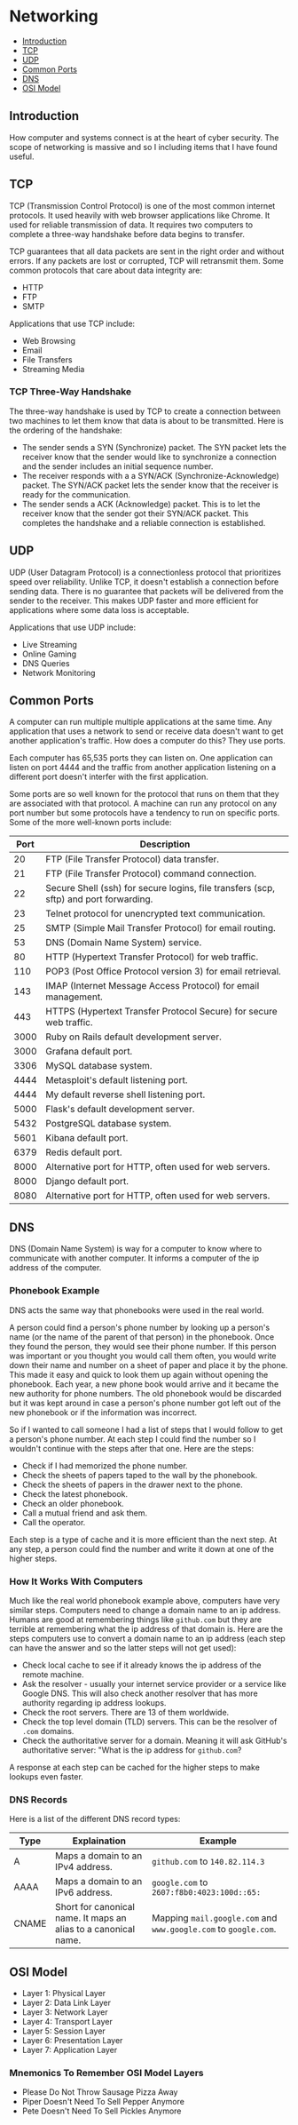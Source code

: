 # Networking

- [Introduction](#introduction)
- [TCP](#tcp)
- [UDP](#udp)
- [Common Ports](#common-ports)
- [DNS](#dns)
- [OSI Model](#osi-model)

## Introduction

How computer and systems connect is at the heart of cyber security. The scope of networking is massive and so I including items that I have found useful.

## TCP

TCP (Transmission Control Protocol) is one of the most common internet protocols. It used heavily with web browser applications like Chrome. It used for reliable transmission of data. It requires two computers to complete a three-way handshake before data begins to transfer.

TCP guarantees that all data packets are sent in the right order and without errors. If any packets are lost or corrupted, TCP will retransmit them. Some common protocols that care about data integrity are:

- HTTP
- FTP
- SMTP

Applications that use TCP include:

- Web Browsing
- Email
- File Transfers
- Streaming Media

### TCP Three-Way Handshake

The three-way handshake is used by TCP to create a connection between two machines to let them know that data is about to be transmitted. Here is the ordering of the handshake:

- The sender sends a SYN (Synchronize) packet. The SYN packet lets the receiver know that the sender would like to synchronize a connection and the sender includes an initial sequence number.
- The receiver responds with a a SYN/ACK (Synchronize-Acknowledge) packet. The SYN/ACK packet lets the sender know that the receiver is ready for the communication.
- The sender sends a ACK (Acknowledge) packet. This is to let the receiver know that the sender got their SYN/ACK packet. This completes the handshake and a reliable connection is established.

## UDP

UDP (User Datagram Protocol) is a connectionless protocol that prioritizes speed over reliability. Unlike TCP, it doesn't establish a connection before sending data. There is no guarantee that packets will be delivered from the sender to the receiver. This makes UDP faster and more efficient for applications where some data loss is acceptable.

Applications that use UDP include:

- Live Streaming
- Online Gaming
- DNS Queries
- Network Monitoring

## Common Ports

A computer can run multiple multiple applications at the same time. Any application that uses a network to send or receive data doesn't want to get another application's traffic. How does a computer do this? They use ports.

Each computer has 65,535 ports they can listen on. One application can listen on port 4444 and the traffic from another application listening on a different port doesn't interfer with the first application.

Some ports are so well known for the protocol that runs on them that they are associated with that protocol. A machine can run any protocol on any port number but some protocols have a tendency to run on specific ports. Some of the more well-known ports include:

| Port | Description |
| --- | --- |
| 20 | FTP (File Transfer Protocol) data transfer. |
| 21 | FTP (File Transfer Protocol) command connection. |
| 22 | Secure Shell (ssh) for secure logins, file transfers (scp, sftp) and port forwarding. |
| 23 | Telnet protocol for unencrypted text communication. |
| 25 | SMTP (Simple Mail Transfer Protocol) for email routing. |
| 53 | DNS (Domain Name System) service. |
| 80 | HTTP (Hypertext Transfer Protocol) for web traffic. |
| 110 | POP3 (Post Office Protocol version 3) for email retrieval. |
| 143 | IMAP (Internet Message Access Protocol) for email management. |
| 443 | HTTPS (Hypertext Transfer Protocol Secure) for secure web traffic. |
| 3000 | Ruby on Rails default development server. |
| 3000 | Grafana default port. |
| 3306 | MySQL database system. |
| 4444 | Metasploit's default listening port. |
| 4444 | My default reverse shell listening port. |
| 5000 | Flask's default development server. |
| 5432 | PostgreSQL database system. |
| 5601 | Kibana default port. |
| 6379 | Redis default port. |
| 8000 | Alternative port for HTTP, often used for web servers. |
| 8000 | Django default port. |
| 8080 | Alternative port for HTTP, often used for web servers. |

## DNS

DNS (Domain Name System) is way for a computer to know where to communicate with another computer. It informs a computer of the ip address of the computer.

### Phonebook Example
DNS acts the same way that phonebooks were used in the real world.

A person could find a person's phone number by looking up a person's name (or the name of the parent of that person) in the phonebook. Once they found the person, they would see their phone number. If this person was important or you thought you would call them often, you would write down their name and number on a sheet of paper and place it by the phone. This made it easy and quick to look them up again without opening the phonebook. Each year, a new phone book would arrive and it became the new authority for phone numbers. The old phonebook would be discarded but it was kept around in case a person's phone number got left out of the new phonebook or if the information was incorrect.

So if I wanted to call someone I had a list of steps that I would follow to get a person's phone number. At each step I could find the number so I wouldn't continue with the steps after that one. Here are the steps:

- Check if I had memorized the phone number.
- Check the sheets of papers taped to the wall by the phonebook.
- Check the sheets of papers in the drawer next to the phone.
- Check the latest phonebook.
- Check an older phonebook.
- Call a mutual friend and ask them.
- Call the operator.

Each step is a type of cache and it is more efficient than the next step. At any step, a person could find the number and write it down at one of the higher steps.

### How It Works With Computers

Much like the real world phonebook example above, computers have very similar steps. Computers need to change a domain name to an ip address. Humans are good at remembering things like `github.com` but they are terrible at remembering what the ip address of that domain is. Here are the steps computers use to convert a domain name to an ip address (each step can have the answer and so the latter steps will not get used):

- Check local cache to see if it already knows the ip address of the remote machine.
- Ask the resolver - usually your internet service provider or a service like Google DNS. This will also check another resolver that has more authority regarding ip address lookups.
- Check the root servers. There are 13 of them worldwide.
- Check the top level domain (TLD) servers. This can be the resolver of `.com` domains.
- Check the authoritative server for a domain. Meaning it will ask GitHub's authoritative server: "What is the ip address for `github.com`?

A response at each step can be cached for the higher steps to make lookups even faster.

### DNS Records

Here is a list of the different DNS record types:

| Type | Explaination | Example |
| --- | --- | --- |
| A | Maps a domain to an IPv4 address. |  `github.com` to `140.82.114.3` |
| AAAA | Maps a domain to an IPv6 address. | `google.com` to `2607:f8b0:4023:100d::65:` |
| CNAME | Short for canonical name. It maps an alias to a canonical name. | Mapping `mail.google.com` and `www.google.com` to `google.com`. |

## OSI Model

- Layer 1: Physical Layer
- Layer 2: Data Link Layer
- Layer 3: Network Layer
- Layer 4: Transport Layer
- Layer 5: Session Layer
- Layer 6: Presentation Layer
- Layer 7: Application Layer

### Mnemonics To Remember OSI Model Layers

- Please Do Not Throw Sausage Pizza Away
- Piper Doesn't Need To Sell Pepper Anymore
- Pete Doesn't Need To Sell Pickles Anymore
